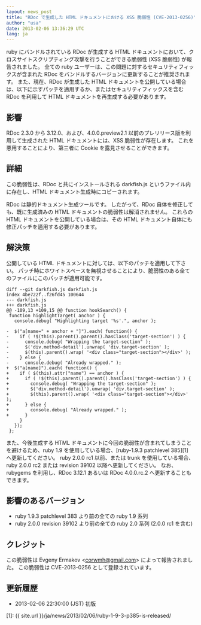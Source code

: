 ```yaml
---
layout: news_post
title: "RDoc で生成した HTML ドキュメントにおける XSS 脆弱性 (CVE-2013-0256)"
author: "usa"
date: 2013-02-06 13:36:29 UTC
lang: ja
---
```


ruby にバンドルされている RDoc が生成する HTML ドキュメントにおいて、クロスサイトスクリプティング攻撃を行うことができる脆弱性
(XSS 脆弱性) が報告されました。 全ての ruby ユーザーは、この問題に対するセキュリティフィックスが含まれた RDoc
をバンドルするバージョンに更新することが推奨されます。 また、現在、RDoc が生成した HTML
ドキュメントを公開している場合は、以下に示すパッチを適用するか、またはセキュリティフィックスを含む RDoc を利用して HTML
ドキュメントを再生成する必要があります。

## 影響

RDoc 2.3.0 から 3.12.0、および、4.0.0.preview2.1 以前のプレリリース版を利用して生成された HTML
ドキュメントには、XSS 脆弱性が存在します。 これを悪用することにより、第三者に Cookie を露見させることができます。

## 詳細

この脆弱性は、RDoc と共にインストールされる darkfish.js というファイル内に存在し、HTML
ドキュメント生成時にコピーされます。

RDoc は静的ドキュメント生成ツールです。 したがって、RDoc 自体を修正しても、既に生成済みの HTML
ドキュメントの脆弱性は解消されません。 これらの HTML ドキュメントを公開している場合は、その HTML
ドキュメント自体にも修正パッチを適用する必要があります。

## 解決策

公開している HTML ドキュメントに対しては、以下のパッチを適用して下さい。
パッチ時にホワイトスペースを無視させることにより、脆弱性のある全てのファイルにこのパッチが適用可能です。

    diff --git darkfish.js darkfish.js
    index 4be722f..f26fd45 100644
    --- darkfish.js
    +++ darkfish.js
    @@ -109,13 +109,15 @@ function hookSearch() {
     function highlightTarget( anchor ) {
       console.debug( "Highlighting target '%s'.", anchor );

    -  $("a[name=" + anchor + "]").each( function() {
    -    if ( !$(this).parent().parent().hasClass('target-section') ) {
    -      console.debug( "Wrapping the target-section" );
    -      $('div.method-detail').unwrap( 'div.target-section' );
    -      $(this).parent().wrap( '<div class="target-section"></div>' );
    -    } else {
    -      console.debug( "Already wrapped." );
    +  $("a[name]").each( function() {
    +    if ( $(this).attr("name") == anchor ) {
    +      if ( !$(this).parent().parent().hasClass('target-section') ) {
    +        console.debug( "Wrapping the target-section" );
    +        $('div.method-detail').unwrap( 'div.target-section' );
    +        $(this).parent().wrap( '<div class="target-section"></div>' );
    +      } else {
    +        console.debug( "Already wrapped." );
    +      }
         }
       });
     };

また、今後生成する HTML ドキュメントに今回の脆弱性が含まれてしまうことを避けるため、ruby 1.9
を使用している場合、[ruby-1.9.3 patchlevel 385][1] へ更新してください。 ruby 2.0.0 rc1
以前、または trunk を使用している場合、ruby 2.0.0 rc2 または revision 39102 以降へ更新してください。
なお、rubygems を利用し、RDoc 3.12.1 あるいは RDoc 4.0.0.rc.2 へ更新することもできます。

## 影響のあるバージョン

* ruby 1.9.3 patchlevel 383 より前の全ての ruby 1.9 系列
* ruby 2.0.0 revision 39102 より前の全ての ruby 2.0 系列 (2.0.0 rc1 を含む)

## クレジット

この脆弱性は Evgeny Ermakov &lt;corwmh@gmail.com&gt; によって報告されました。 この脆弱性は
CVE-2013-0256 として登録されています。

## 更新履歴

* 2013-02-06 22:30:00 (JST) 初版



[1]: {{ site.url }}/ja/news/2013/02/06/ruby-1-9-3-p385-is-released/ 
